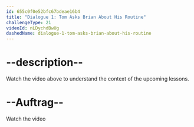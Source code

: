 ```yaml
---
id: 655c0f0e52bfc67bdeae16b4
title: "Dialogue 1: Tom Asks Brian About His Routine"
challengeType: 21
videoId: nLDychdBwUg
dashedName: dialogue-1-tom-asks-brian-about-his-routine
---
```


# --description--

Watch the video above to understand the context of the upcoming lessons.

# --Auftrag--

Watch the video
